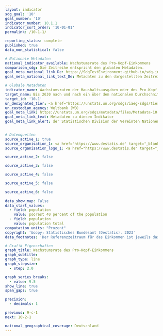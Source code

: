```yaml
---
layout: indicator    
sdg_goal: '10'    
goal_number: '10'    
indicator_number: 10.1.1    
indicator_sort_order: '10-01-01'    
permalink: /10-1-1/    

reporting_status: complete    
published: true    
data_non_statistical: false    

# Nationale Metadaten    
national_indicator_available: Wachstumsrate des Pro-Kopf-Einkommens    
comparison_sdg: Die Zeitreihe entspricht den globalen Metadaten.    
goal_meta_national_link_De: https://SdgTestEnvironment.github.io/sdg-indicators/public/MetaDe/10.1.1.pdf
goal_meta_national_link_text_De: Metadaten zu den dargestellten Zeitreihen    

# Globale Metadaten    
indicator_name: Wachstumsraten der Haushaltsausgaben oder des Pro-Kopf-Einkommens bei den ärmsten 40 Prozent der Bevölkerung und der Gesamtbevölkerung    
target_name: Bis 2030 nach und nach ein über dem nationalen Durchschnitt liegendes Einkommenswachstum der ärmsten 40 Prozent der Bevölkerung erreichen und aufrechterhalten    
target_id: '10.1'    
un_designated_tier: <a href="https://unstats.un.org/sdgs/iaeg-sdgs/tier-classification/" title="Klicken Sie hier um weitere Informationen zur UN-Tier-Klassifikation zu erhalten." target="_blank" onclick="return confirm_alert('der Statisischen Devision der Vereinten Nationen','De')>Tier II</a>    
un_custodian_agency: Weltbank (WB)    
goal_meta_link: https://unstats.un.org/sdgs/metadata/files/Metadata-10-01-01.pdf    
goal_meta_link_text: Metadaten zu diesem Indikator    
goal_meta_link_alert: der Statistischen Division der Vereinten Nationen    
    

# Datenquellen
source_active_1: true
source_organisation_1: <a href="https://www.destatis.de" target="_blank"> Statistisches Bundesamt (Destatis) </a>
source_organisation_logo_1: <a href="https://www.destatis.de" target="_blank"><img src="https://g205sdgs.github.io/sdg-indicators/public/OrgImgDe/destatis.png" alt="Logo destatis" style="height:60px; width:148px"/></a>

source_active_2: false

source_active_3: false

source_active_4: false

source_active_5: false

source_active_6: false
    
data_show_map: False    
data_start_values: 
  - field: population
    value: poorest 40 percent of the population
  - field: population
    value: population total    
computation_units: "Prozent"    
copyright: '&copy; Statistisches Bundesamt (Destatis), 2023'    
data_footnotes: 'Der Referenzzeitraum für das Einkommen ist jeweils das Einkommensbezugsjahr (Erhebungsjahr -1).<br>• Ab dem Erhebungsjahr 2020 gibt es zwei Ergebnisarten: Erst- und Endergebnisse. Die aktuell dargestellten Ergebnisse sind Endergebnisse. Die bislang separat durchgeführte Erhebung "Leben in Europa" (EU-SILC) wurde 2020 in den Mikrozensus als Unterstichprobe integriert. Durch den Wechsel von einer freiwilligen zu einer in Teilen auskunftspflichtigen Befragung verbunden mit einer neuen Stichprobenzusammensetzung ist ein Vergleich der Daten des Erhebungsjahres 2020 mit den Vorjahren nicht möglich (Zeitreihenbruch).<br>• Die Daten basieren auf einer Sonderauswertung und sind nicht öffentlich zugänglich.'    

# Grafik Eigenschaften    
graph_title: Wachstumsrate des Pro-Kopf-Einkommens
graph_subtitle:     
graph_type: line
graph_stepsize: 
  - step: 2.0    

graph_series_breaks:
  - value: 9.5
show_line: true
span_gaps: true

precision:
  - decimals: 1    

previous: 9-c-1    
next: 10-2-1    

national_geographical_coverage: Deutschland    
---
```


<span></span>